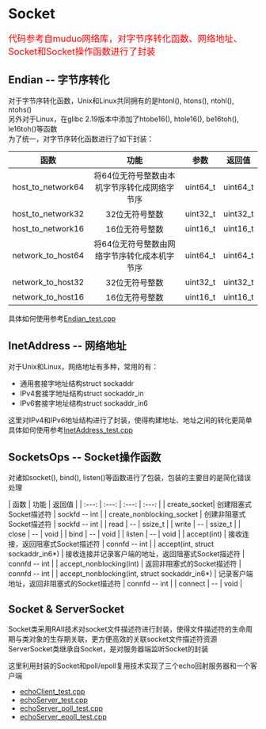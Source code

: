 # Socket
<font color = red size = 4>代码参考自muduo网络库，对字节序转化函数、网络地址、Socket和Socket操作函数进行了封装</font>   

## Endian -- 字节序转化
对于字节序转化函数，Unix和Linux共同拥有的是htonl(), htons(), ntohl(), ntohs()  
另外对于Linux，在glibc 2.19版本中添加了htobe16(), htole16(), be16toh(), le16toh()等函数  
为了统一，对字节序转化函数进行了如下封装：  

| 函数 | 功能 | 参数 | 返回值 |
| :---: | :---: | :---: | :---:|
| host_to_network64 | 将64位无符号整数由本机字节序转化成网络字节序 | uint64_t | uint64_t |
| host_to_network32 | 32位无符号整数 | uint32_t | uint32_t |
| host_to_network16 | 16位无符号整数 | uint16_t | uint16_t |
| network_to_host64 | 将64位无符号整数由网络字节序转化成本机字节序 | uint64_t | uint64_t |
| network_to_host32 | 32位无符号整数 | uint32_t | uint32_t |
| network_to_host16 | 16位无符号整数 | uint16_t | uint16_t |

具体如何使用参考[Endian_test.cpp](/examples/Endian_test.cpp)  

## InetAddress -- 网络地址
对于Unix和Linux，网络地址有多种，常用的有：
* 通用套接字地址结构struct sockaddr
* IPv4套接字地址结构struct sockaddr_in
* IPv6套接字地址结构struct sockaddr_in6  

这里对IPv4和IPv6地址结构进行了封装，使得构建地址、地址之间的转化更简单  
具体如何使用参考[InetAddress_test.cpp](/examples/InetAddress_test.cpp)

## SocketsOps -- Socket操作函数
对诸如socket(), bind(), listen()等函数进行了包装，包装的主要目的是简化错误处理  
  
| 函数 | 功能 | 返回值 |
| :---: | :---: | :---: | :---: |
| create_socket| 创建阻塞式Socket描述符 | sockfd -- int |
| create_nonblocking_socket | 创建非阻塞式Socket描述符 | sockfd -- int | 
| read | -- | ssize_t | 
| write | -- | ssize_t | 
| close | -- | void | 
| bind | -- | void |
| listen | -- | void | 
| accept(int) | 接收连接，返回阻塞式Socket描述符 | connfd -- int |
| accept(int, struct sockaddr_in6*) | 接收连接并记录客户端的地址，返回阻塞式Socket描述符 | connfd -- int |
| accept_nonblocking(int) | 返回非阻塞式的Socket描述符 | connfd -- int | 
| accept_nonblocking(int, struct sockaddr_in6*) | 记录客户端地址，返回非阻塞式的Socket描述符 | connfd -- int |
| connect | -- | void |  

## Socket & ServerSocket
Socket类采用RAII技术对socket文件描述符进行封装，使得文件描述符的生命周期与类对象的生存期关联，更方便高效的关联socket文件描述符资源  
ServerSocket类继承自Socket，是对服务器端监听Socket的封装  

这里利用封装的Socket和poll/epoll复用技术实现了三个echo回射服务器和一个客户端
* [echoClient_test.cpp](/examples/echoClient_test.cpp)
* [echoServer_test.cpp](/examples/echoServer_test.cpp)
* [echoServer_poll_test.cpp](/examples/echoServer_poll_test.cpp)
* [echoServer_epoll_test.cpp](/examples/echoServer_epoll_test.cpp)

